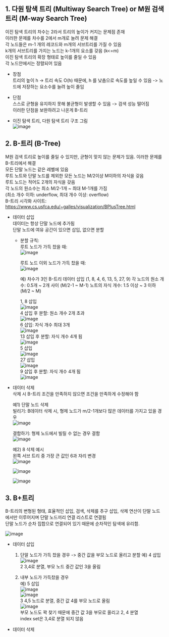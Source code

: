 ## 1. 다원 탐색 트리 (Multiway Search Tree) or M원 검색 트리 (M-way Search Tree)    
  이진 탐색 트리의 차수는 2라서 트리의 높이가 커지는 문제점 존재    
  이러한 문제를 차수를 2에서 m개로 늘려 문제 해결    
  각 노드들은 m-1 개의 레코드와 m개의 서브트리를 가질 수 있음   
  k개의 서브트리를 가지는 노드는 k-1개의 요소를 갖음 (k<=m)     
  이진 탐색 트리의 확장 형태로 높이를 줄일 수 있음    
  각 노드안에서는 정렬되어 있음     
       
  - 장점    
    트리의 높이 h -> 트리 속도 O(h) 때문에, h 를 낮춤으로 속도를 높일 수 있음 -> 노드에 저장하는 요소수를 늘려 높이 줄임         
           
  - 단점    
    스스로 균형을 유지하지 못해 불균형이 발생할 수 있음 -> 검색 성능 떨어짐    
    이러한 단점을 보완하려고 나온게 B-트리     
          
  - 이진 탐색 트리, 다원 탐색 트리 구조 그림      
    ![image](https://github.com/user-attachments/assets/08e87782-25c3-458a-bf42-5f3eb157743f)      
           
## 2. B-트리 (B-Tree)         
   M원 검색 트리로 높이를 줄일 수 있지만, 균형이 맞지 않는 문제가 있음. 이러한 문제를 B-트리에서 해결                 
   모든 단말 노드는 같은 레벨에 있음       
   루트 노트와 단말 노드를 제외한 모든 노드는 M/2이상 M이하의 자식을 갖음      
   루트 노드는 적어도 2개의 자식을 갖음     
   각 노드의 원소수는 최소 M/2-1개 ~ 최대 M-1개를 가짐      
   (최소 개수 이하: underflow, 최대 개수 이상: overflow)            
   B-트리 시각화 사이트: https://www.cs.usfca.edu/~galles/visualization/BPlusTree.html       
          
  - 데이터 삽입      
     데이터는 항상 단말 노드에 추가됨     
     단말 노드에 여유 공간이 있으면 삽입, 없으면 분할
             
    * 분할 규칙:      
      루트 노드가 가득 찼을 때:          
      ![image](https://github.com/user-attachments/assets/c010d71f-b21b-480b-ae63-509bf25368ac)       
       
      루트 노드 이외 노드가 가득 찼을 때:             
      ![image](https://github.com/user-attachments/assets/cd577e55-312b-4ff7-ae61-2a7e6fb76d72)

      예) 차수가 3인 B-트리 데이터 삽입 (1, 8, 4, 6, 13, 5, 27, 9)
      각 노드의 원소 개수: 0.5개 ~ 2개 사이 (M/2-1 ~ M-1)
      노트의 자식 개수: 1.5 이상 ~ 3 이하 (M/2 ~ M)
   
      1, 8 삽입     
      ![image](https://github.com/user-attachments/assets/5afbe11d-91d6-4f16-b16c-7b34a4e29352)      
      4 삽입 후 분할: 원소 개수 2개 초과     
      ![image](https://github.com/user-attachments/assets/d22b1d32-ba9b-44b5-8956-5e44525aa524)         
      6 삽입: 자식 개수 최대 3개             
      ![image](https://github.com/user-attachments/assets/953917a8-1d07-46bc-a1c0-d8c2f1dff236)           
      13 삽입 후 분할: 자식 개수 4개 됨                
      ![image](https://github.com/user-attachments/assets/0b701962-efc7-47c4-a9bc-2262ae843834)          
      5 삽입              
      ![image](https://github.com/user-attachments/assets/c1ef6195-ff5a-4aba-b049-7e01306699b6)             
      27 삽입            
      ![image](https://github.com/user-attachments/assets/87c163bc-85d1-4de7-b730-ed318539e37e)            
      9 삽입 후 분할: 자식 개수 4개 됨         
      ![image](https://github.com/user-attachments/assets/6fcb11e8-2b75-4105-a619-220ab1e57bc4)         
          
           
  - 데이터 삭제  
    삭제 시 B-트리 조건을 만족하지 않으면 조건을 만족하게 수정해야 함         
                
    예1) 단말 노드 삭제         
    빌리기: B데이터 삭제 시, 형제 노드가 m/2-1개보다 많은 데이터를 가지고 있을 경우            
    ![image](https://github.com/user-attachments/assets/e515dece-7124-4f9f-a17d-628a7dfbb082)       
                        
    결합하기: 형제 노드에서 빌릴 수 없는 경우 결함          
    ![image](https://github.com/user-attachments/assets/cd8d8b62-955c-418b-96d3-0e831d84f965)            
     
    예2) 8 삭제 예시           
    왼쪽 서브 트리 중 가장 큰 값인 6과 자리 변경                 
    ![image](https://github.com/user-attachments/assets/14122ef2-09e6-4b9c-b56a-560122be886c)              
               
    ![image](https://github.com/user-attachments/assets/adb52a7a-c5da-460c-8bf1-e537f1ff6e5e)
          
    ![image](https://github.com/user-attachments/assets/131f36c9-2f55-4c99-8da2-8171beb389f7)      
     
## 3. B+트리       
B-트리의 변형된 형태, 효율적인 삽입, 검색, 삭제를 추구
삽입, 삭제 연산이 단말 노드에서만 이루어지며 단말 노드끼리 연결 리스트로 연결됨   
단말 노드가 순차 집합으로 연결되어 있기 때문에 순차적인 탐색에 유리함.      
     
![image](https://github.com/user-attachments/assets/4a236cb8-6ac7-4f95-8217-f1d4d2681c70)      


- 데이터 삽입
  1) 단말 노드가 가득 찼을 경우 -> 중간 값을 부모 노드로 올리고 분할
  예) 4 삽입         
![image](https://github.com/user-attachments/assets/9787ed45-a37c-40b3-a829-bf3591b90ecd)    
2 3,4로 분열, 부모 노드 중간 값인 3을 올림

  2) 내부 노드가 가득찼을 경우    
  예) 5 삽입          
   ![image](https://github.com/user-attachments/assets/1fe8cf95-b4ed-4e7b-a575-f08afec1ad30)    
    ![image](https://github.com/user-attachments/assets/c0f5a618-90cd-4491-a2fe-5e44ac5ebfad)    
     3 4,5 노드로 분열, 중간 값 4를 부모 노드로 올림     
     ![image](https://github.com/user-attachments/assets/ab9eb101-560c-4afa-bd8e-092798ea18e5)     
     부모 노드도 꽉 찾기 때문에 중간 값 3을 부모로 올리고 2, 4 분열    
     index set은 3,4로 분열 되지 않음       
         
- 데이터 삭제   

 
  
   


    
 

     
    







      



  
